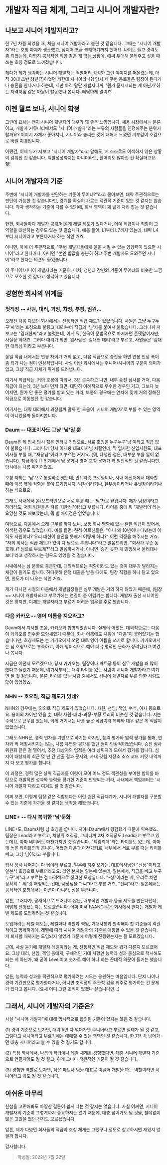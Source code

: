 # 개발자 직급 체계, 그리고 시니어 개발자란?

## 나보고 시니어 개발자라고?

한 7년 차쯤 되었을 때, 처음 시니어 개발자라고 불린 것 같습니다. 그때는 "시니어 개발자"라는 호칭 자체가 생소했고, 심지어 조금 불쾌하기까지 했어요. 나이도 들고 경력도 좀 되었는데, 마땅히 공식적인 직함 같은 게 없는 상황에, 애써 우대해 불러주고 싶을 때 쓰는 호칭 정도로 느껴졌습니다.

게다가 제가 생각하는 시니어 개발자는 백발머리 성성한 그런 이미지를 떠올렸는데, 아직 30대 초반 청년(?)이었던 저한테 시니어라니?! 당시 제 주변 동료들은 팀장이 된다거나 승진을 한다거나 하는데, 저만 아직 말단 개발자니까, '뭔가 문제시되는 게 아닌가'하는 자격지심 같은 마음이 발동했나 봅니다. 삐딱하게 말이죠.

## 이젠 뭘로 보나, 시니어 확정

그런데 요새는 왠지 시니어 개발자의 대우가 꽤 좋은 느낌입니다. 채용 시장에서는 물론이고, 개발자 커뮤니티에서도 "시니어 개발자"라는 부류의 사람들을 인정해주는 분위기랄까요? 이미지 자체가 좋아지니, 시니어라 불리는 것에 대해서 느꼈던 거부감이 호감으로 바뀔 지경입니다.

어쨌건, 이제 누가 저보고 "시니어 개발자"라고 말해도, 저 스스로도 어색하지 않은 상황이 갖춰진 것 같습니다. 백발성성까지는 아니더라도, 흰머리도 많아진 건 확실하고요. 췟!

## 시니어 개발자의 기준

주변에 "시니어 개발자를 판단하는 기준이 무어냐?"라고 물어보면, 대략 주관적으로는 판단이 가능한 것 같습니다만, 경계를 확실히 가르는 객관적 기준이 있는 것 같지는 않습니다. 각자 생각하는 기준이 다를 수 있기에, 회색 영역이 꽤 넓게 자리 잡는 것 같습니다.

한편, 회사들마다 개발자 공개/비공개 레벨 제도가 있다거나, 아예 직급이나 직함이 그 역할을 대신하는 경우도 있는 것 같습니다. 예를 들어, L1부터 L7까지 있는데, 대략 L4부터 시니어라고 부른다거나 하는 식인 거죠.

아니면, 아예 더 주관적으로, "주변 개발자들에게 일을 시킬 수 있는 영향력이 있으면 시니어"라고 한다거나, 아니면 "본인 밥값을 충분히 하고 주변 개발자도 도와주면 시니어"라고 한다는 의견도 들었습니다.

이 주니어/시니어 개발자라는 기준이, 마치, 청년과 장년의 기준이 무어냐와 비슷한 느낌으로 모호한 것 같다고 생각하고 있습니다.

## 경험한 회사의 위계들

### 첫직장 -- 사원, 대리, 과장, 차장, 부장, 임원...

오래전 처음 다녔던 회사에서는 전통적인 직급 제도가 있었습니다. 사원은 그냥 누구누구'씨'라는 호칭으로 불렀고, 대리부터 직급과 '님'자를 붙여서 불렀습니다.
그러니까 저보고는 "김대현씨"라고 불렀는데, 이게 뭐, 한국어 문법적으로 따지자면 존댓말이자만, 사실상 하대죠. 그러다 대리가 되면, 윗사람은 '김대현 대리'라고 부르고, 사원들은 '김대현 대리님'이라고 부릅니다.

동일 직급 내에서는 연봉 차이가 거의 없고, 다음 직급으로 승진을 하면 연봉 인상 폭이 좀 티가 나는 점이 인상적입니다. 사실 이런 회사에서는 주니어/시니어의 구분이 의미가 없고, 그냥 직급 자체가 위계를 드러냅니다.

여기서 직급제는, 거의 호봉에 따라서, 3년 근속하고 나면, 내부 승진 심사를 거쳐, 다음 직급이 되는데, 3년 보다 먼저 되면, 대단히 이례적으로 우수한 경우인 거고, 그보다 늦어지면, 뭔가 안 좋은 평가를 받고 있는 거라, 보통의 경우에는 연차에 맞게 거의 정해진 직급으로 이동했던 것 같습니다.

여기서는, 대략 대리에서 과장될까 말까 한 즈음이 '시니어 개발자'로 부를 수 있는 영역이 아니었을까 돌이켜봅니다.

### Daum -- 대표이사도 그냥 '님'일 뿐

Daum은 제 입사 당시 젊은 인터넷 기업으로, 서로 호칭을 누구누구'님'이라고 직급 없이 불렀습니다. 그러니까 당시 이재웅 대표이사님 시절인데, 막 입사한 신입사원도, 대표이사를 부를 때, "재웅님"이라고 부르는 거지요. (뭐, 다행인 점은, 대부분 부를 일이 없습니다). 지금이야 IT 업계에서 님 문화나 영어 호칭 문화가 꽤 일반적인 것 같습니다만, 당시에는 나름 파격이었죠.

호칭 자체는 '님'으로 통일하긴 했는데, 인트라넷 프로필이나, 사내 메신저에서 대화할 때에 이름 옆에 직함을 붙여 표기합니다. 팀장이라거나, 본부장이라거나 유닛장이라거나 하는 식으로요.

그래도 사내에서 온/오프라인으로 서로 부를 때는 '님'자로 끝입니다. 제가 팀장이라고 하더라도, 저희 팀원들은 저를 '대현님'이라고 부릅니다. 타이틀 중에 뭐 '개발리더'라는 요망한 것도 해보았는데, 뭐 별 차이점은 없었습니다.

여담으로, 다음에서 오래 근무를 하다 보니, 보통 회사 명함에 있는 흔한 직급이 없어서, 어색한 경우도 있었습니다. 예를 들면, 친척 어르신들은, "아니 왜 10년이나 다녔는데 아직도 사원이냐? 우리 대현이 승진을 못해서 어떻게 하냐?" 이런 걱정을 해주시는 거죠. "저희 회사는 직급 제도가 없이 다 님으로 부릅니다"라고 말씀드리면, "회사가 무슨 동호회냐? 님으로 부르게?"라고 말씀하시거나, 아니면 '승진 못한 게 민망해서 둘러대나 보다'라고 생각하시는 경우도 있었을 것 같습니다.

사내에서는 님 문화로 충분한데, 대외적으로는 직함이라도 있는 것이 대우가 달라지는 체감이 들기도 합니다. 하다못해 은행 대출을 받을 때에도, 팀장 직함을 하나 달고 있으면, 한도가 더 나오는 식인 거죠.

제가 다니던 시절의 다음에서 개발팀장들은 실무 개발은 거의 하지 않았기 때문에, (팀장 == 시니어 개발자)라고 부르기에는 연결이 좀 어렵기는 합니다. 개발자 출신 시니어인 것은 맞지만, 이제는 개발자라고 부르기 어려운 업무를 주로 했습니다.

### 다음 카카오 -- 영어 이름을 지으라고?

Daum에서 퇴사할 즈음, 카카오와 합병되었습니다. 실제야 어쨌든, 대외적으로는 다음이 카카오를 인수한 모양새였기 때문에, 회사 이름에도 처음에 "다음"이 붙어있기는 했습니다만, 호칭제도는 본 카카오에서 쓰던 대로 영어 이름을 쓰기로 합니다. 카카오에서는 님 호칭으로는 부족하고, 아예 영어식으로 해야 더 수평적인 문화가 장려된다고 여겼나 봅니다.

지금은 어떤지 모르겠으나, 당시 카카오는, 팀장이나 파트장 등이 실무 개발을 꽤 많이 했다고 들었기 때문에, 여기서부터는 대략 타이틀 있는 사람이 시니어 개발자라고 여기면 될 것 같습니다. 물론, 타이틀 없는 사람 중에서도 시니어 개발자로 부를 만한 사람도 많이 있었겠죠.

### NHN -- 호오라, 직급 제도가 있네?

NHN의 경우에는, 의외로 직급 제도가 있었습니다. 사원, 선임, 책임, 수석, 이사 등으로요. 용어의 차이만 있을 뿐, 대략 사원-대리-과장-부장 트리와 비슷한 것 같습니다. 저는 수석으로 근무를 했는데, 이게 거기서는 나름 높은 직급이라 특혜와 대우 같은 게 적잖이 있었습니다.

그래도 NHN은, 경력 연차를 기반으로 하기는 하지만, 능력 평가와 업적 평가를 통해, 연차와 딱 매칭시키지는 않는, 나름 유연한 평가를 했던 점이 인상적이었습니다. 승진 심사위원회 같은 걸 열어서, 추천 대상자의 업적을 여러 상위자가 모여서 평가를 합니다. 심지어 대상자의 최근 몇 년 간 산출 결과 문서와, 사내 깃헙 저장소 소스 코드 커밋 내역까지 다 보고 평가를 합니다.

이 과정은, 경력 많은 상위 직급자들 여럿이 모여 어느 정도 객관성을 부여한 합의를 바탕으로 개발적인 성과와 능력을 평가한 기준이 반영되는 거라, 사내에서 책임부터는 '시니어 개발자'다라고 여겨도 될 것 같습니다.

어찌 보면, 이렇게 팀장 같은 직함보다는 이런 승진 직급체계가, 시니어 개발자를 구분할 수 있는 기준에 가까울 것 같다는 생각을 해봤습니다.

### LINE+ -- 다시 복귀한 '님'문화

LINE+도, Daum처럼 님 호칭을 씁니다. 저야, Daum에서 경험했기 때문에 익숙했죠. 팀장은 Lead라고 부르고, 차상위 조직장, 그러니까 2차 조직장도 Lead라고 부르고 있는데요, 아마 네이버도 마찬가지인 것 같습니다. "책임리더"라는 타이틀도 있는데, 아마 꽤 높은 타이틀인가 봅니다. 어쨌건 다음과 마찬가지로, 내부에서 서로 부를 때는 타이틀 빼고, 그냥 님이라고 부릅니다.

입사 당시 나머지는 다 님이라 부르고, 일본에 자주 오가는, 대표이사님만 "신상"이라고 일본식 호칭으로 부르더라고요. 라인 본사는 일본에 있는데, 일본에서, 직급을 빼고 누구누구"씨"라고 부르는 걸 파격적으로 장려한 모양입니다. "-상"이라는 게, 우리로 치면 정확히 "-씨"랑 매칭되는 건데, 사장님을 "-씨"라고 부른 거죠, "신씨"라고. 일본에서는 공식적인 호칭에서는 이름이 아니라, 성을 부릅니다.

암튼, 그러다가, 공개적으로 드러나지 않는, 내부적인 개발자 등급 제도를 만든다던데, 어떻게 진행됐는지는 모르겠습니다. 아마 미국 FAANG 같은 회사에서 한다는 개발자 레벨 제도를 도입하려는 것 같습니다.

도입하려는 레벨 제도는, 레벨마다 역할과 책임, 기대사항과 만족해야 할 기준들이 객관적이고 명확하기에, 레벨에 따라 시니어 개발자의 기준을 매핑할 수 있을 것 같습니다. 저 퇴사할 때까지는 도입되지 않았기 때문에 어떻게 진행됐는지는 잘 모르겠습니다.

근데, 사실 듣기에 개발자 레벨이라는 게, 전통적인 직급 제도와 뭐가 다른지 모르겠어요. 그냥 대리, 선임, 책임 등에게, 구체적인 기대 사항만 능력과 성과 중심으로 적시해도 되는 게 아닌가, 왜 굳이 Level이고 숫자로 해야 하나 하는 꼰대적 의문이 들기는 했습니다.

암튼, 능력과 성과를 객관적으로 평가하려는 시도는 응원하는 마음입니다. 단지 나이나 경력 기간만으로 평가한다거나, 아니면 조직장의 주관적 감을 위주로 평가하는 건 문제가 있다고 봅니다. (요새 어디 그런 조직이 있겠나 싶습니다만...)

## 그래서, 시니어 개발자의 기준은?

사실 "시니어 개발자"에 대해 명시적으로 합의된 기준이 있지는 않은 것 같습니다.

(1) 경력 기준으로 보자면, 대략 5년 차 넘어가면 주니어라고 부르면 실례가 될 것 같고, 그렇다고 시니어라고 부르기에는 애매할 수 있는 영역인 것 같습니다. 한 7년 차 넘어가면 대충 시니어라고 볼 수 있을 것 같기도 합니다.

(2) 특정 회사에서, 나름의 직급이나 레벨 체계를 경험했다면, 대충 시니어 개발자 기준으로 연결지어도 될 것 같고, 이게 그나마 객관적인 기준이 될 것 같습니다.

(3) 경험한 역할로 보자면, 작은 파트나 팀을 대표로 이끌어 개발을 하는 역할이라면 시니어라고 봐도 될 것 같습니다.

## 아쉬운 마무리

한참을 고민해봐도 마땅한 결론이 쉽게 나는 것 같지는 않습니다. 사실 어쩌면, 시니어 개발자의 기준이 그렇게까지 중요하지는 않기 때문에, 대충 넘어가도 될 것을, 쓸데없이 많은 고민을 했던 건지도 모르겠습니다.

암튼, 제가 다녔던 회사들의 직급과 호칭 체계는 그랬구나 정도로 참고하시면 재밌지 않을까 합니다.

감사합니다.

> 작성일: 2022년 7월 22일
